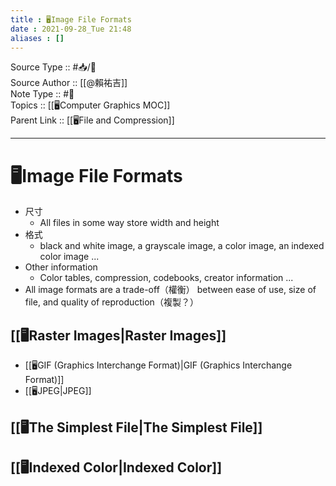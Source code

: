```yaml
---
title : 🖥️Image File Formats
date : 2021-09-28_Tue 21:48
aliases : []
---
```

Source Type :: #📥/📄 <br>
Source Author :: [[@賴祐吉]]<br>
Note Type :: #📝 <br>
Topics :: [[🖥️Computer Graphics MOC]]<br>
Parent Link :: [[🖥️File and Compression]]<br>

---
# 🖥️Image File Formats

+ 尺寸
	- All files in some way store width and height
+ 格式
	- black and white image, a grayscale image, a color image, an indexed color image ...
+ Other information
	- Color tables, compression, codebooks, creator information ...
+ All image formats are a trade-off（權衡） between ease of use, size of file, and quality of reproduction（複製？）

## [[🖥️Raster Images|Raster Images]]
+ [[🖥️GIF (Graphics Interchange Format)|GIF (Graphics Interchange Format)]]
+ [[🖥️JPEG|JPEG]]
## [[🖥️The Simplest File|The Simplest File]]
## [[🖥️Indexed Color|Indexed Color]]
